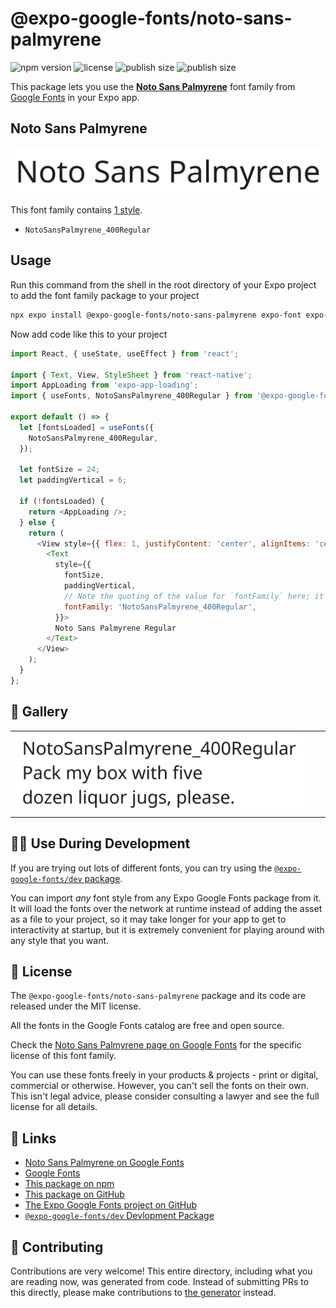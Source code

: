 # @expo-google-fonts/noto-sans-palmyrene

![npm version](https://flat.badgen.net/npm/v/@expo-google-fonts/noto-sans-palmyrene)
![license](https://flat.badgen.net/github/license/expo/google-fonts)
![publish size](https://flat.badgen.net/packagephobia/install/@expo-google-fonts/noto-sans-palmyrene)
![publish size](https://flat.badgen.net/packagephobia/publish/@expo-google-fonts/noto-sans-palmyrene)

This package lets you use the [**Noto Sans Palmyrene**](https://fonts.google.com/specimen/Noto+Sans+Palmyrene) font family from [Google Fonts](https://fonts.google.com/) in your Expo app.

## Noto Sans Palmyrene

![Noto Sans Palmyrene](./font-family.png)

This font family contains [1 style](#-gallery).

- `NotoSansPalmyrene_400Regular`

## Usage

Run this command from the shell in the root directory of your Expo project to add the font family package to your project
```sh
npx expo install @expo-google-fonts/noto-sans-palmyrene expo-font expo-app-loading
```

Now add code like this to your project
```js
import React, { useState, useEffect } from 'react';

import { Text, View, StyleSheet } from 'react-native';
import AppLoading from 'expo-app-loading';
import { useFonts, NotoSansPalmyrene_400Regular } from '@expo-google-fonts/noto-sans-palmyrene';

export default () => {
  let [fontsLoaded] = useFonts({
    NotoSansPalmyrene_400Regular,
  });

  let fontSize = 24;
  let paddingVertical = 6;

  if (!fontsLoaded) {
    return <AppLoading />;
  } else {
    return (
      <View style={{ flex: 1, justifyContent: 'center', alignItems: 'center' }}>
        <Text
          style={{
            fontSize,
            paddingVertical,
            // Note the quoting of the value for `fontFamily` here; it expects a string!
            fontFamily: 'NotoSansPalmyrene_400Regular',
          }}>
          Noto Sans Palmyrene Regular
        </Text>
      </View>
    );
  }
};

```

## 🔡 Gallery


||||
|-|-|-|
|![NotoSansPalmyrene_400Regular](./NotoSansPalmyrene_400Regular.ttf.png)||||


## 👩‍💻 Use During Development

If you are trying out lots of different fonts, you can try using the [`@expo-google-fonts/dev` package](https://github.com/expo/google-fonts/tree/master/font-packages/dev#readme).

You can import *any* font style from any Expo Google Fonts package from it. It will load the fonts
over the network at runtime instead of adding the asset as a file to your project, so it may take longer
for your app to get to interactivity at startup, but it is extremely convenient
for playing around with any style that you want.

## 📖 License

The `@expo-google-fonts/noto-sans-palmyrene` package and its code are released under the MIT license.

All the fonts in the Google Fonts catalog are free and open source.

Check the [Noto Sans Palmyrene page on Google Fonts](https://fonts.google.com/specimen/Noto+Sans+Palmyrene) for the specific license of this font family.

You can use these fonts freely in your products & projects - print or digital, commercial or otherwise. However, you can't sell the fonts on their own. This isn't legal advice, please consider consulting a lawyer and see the full license for all details.

## 🔗 Links

- [Noto Sans Palmyrene on Google Fonts](https://fonts.google.com/specimen/Noto+Sans+Palmyrene)
- [Google Fonts](https://fonts.google.com/)
- [This package on npm](https://www.npmjs.com/package/@expo-google-fonts/noto-sans-palmyrene)
- [This package on GitHub](https://github.com/expo/google-fonts/tree/master/font-packages/noto-sans-palmyrene)
- [The Expo Google Fonts project on GitHub](https://github.com/expo/google-fonts)
- [`@expo-google-fonts/dev` Devlopment Package](https://github.com/expo/google-fonts/tree/master/font-packages/dev)

## 🤝 Contributing

Contributions are very welcome! This entire directory, including what you are reading now, was generated from code. Instead of submitting PRs to this directly, please make contributions to [the generator](https://github.com/expo/google-fonts/tree/master/packages/generator) instead.
